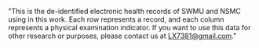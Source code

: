 "This is the de-identified electronic health records of SWMU and NSMC using in this work.   Each row represents a record, and each column represents a physical examination indicator.    If you want to use this data for other research or purposes, please contact us at LX7381@gmail.com."
